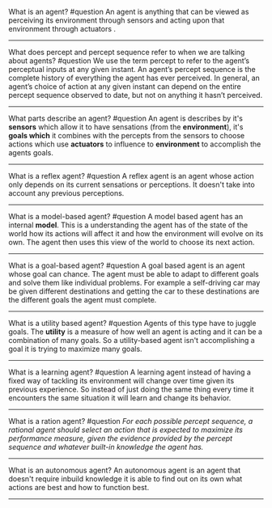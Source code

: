 What is an agent? #question 
	An agent is anything that can be viewed as perceiving its environment through sensors and acting upon that environment through actuators .

---
What does percept and percept sequence refer to when we are talking about agents? #question
	We use the term percept to refer to the agent’s perceptual inputs at any given instant. An agent’s percept sequence is the complete history of everything the agent has ever perceived. In general, an agent’s choice of action at any given instant can depend on the entire percept sequence observed to date, but not on anything it hasn’t perceived.

---
What parts describe an agent? #question 
	An agent is describes by it's **sensors** which allow it to have sensations (from the **environment**), it's **goals which** it combines with the percepts from the sensors to choose actions which use **actuators** to influence to **environment** to accomplish the agents goals.

---
What is a reflex agent? #question 
	A reflex agent is an agent whose action only depends on its current sensations or perceptions. It doesn't take into account any previous perceptions.

---
What is a model-based agent? #question 
	A model based agent has an internal **model**. This is a understanding the agent has of the state of the world how its actions will affect it and how the environment will evolve on its own. The agent then uses this view of the world to choose its next action.

---
What is a goal-based agent? #question 
	A goal based agent is an agent whose goal can chance. The agent must be able to adapt to different goals and solve them like individual problems. For example a self-driving car may be given different destinations and getting the car to these destinations are the different goals the agent must complete.

---
What is a utility based agent? #question 
	Agents of this type have to juggle goals. The **utility** is a measure of how well an agent is acting and it can be a combination of many goals.  So a utility-based agent isn't accomplishing a goal it is trying to maximize many goals.

---
What is a learning agent? #question 
	A learning agent instead of having a fixed way of tackling its environment will change over time given its previous experience. So instead of just doing the same thing every time it encounters the same situation it will learn and change its behavior. 

---
What is a ration agent? #question 
	 *For each possible percept sequence, a rational agent should select an action that is expected to maximize its performance measure, given the evidence provided by the percept sequence and whatever built-in knowledge the agent has.*

---

What is an autonomous agent?
	An autonomous agent is an agent that doesn't require inbuild knowledge it is able to find out on its own what actions are best and how to function best.

---
